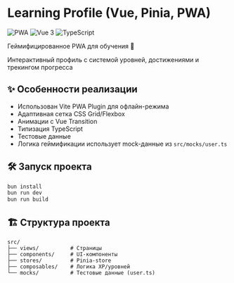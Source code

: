# Learning Profile (Vue, Pinia, PWA)

<img src="https://img.shields.io/badge/PWA-optimized-brightgreen" alt="PWA"> <img src="https://img.shields.io/badge/Vue-3-%2341b883" alt="Vue 3"> <img src="https://img.shields.io/badge/TypeScript-strict-blue" alt="TypeScript">

Геймифицированное PWA для обучения 🚀

Интерактивный профиль с системой уровней, достижениями и трекингом прогресса

## ✨ Особенности реализации
- Использован Vite PWA Plugin для офлайн-режима
- Адаптивная сетка CSS Grid/Flexbox
- Анимации с Vue Transition
- Типизация TypeScript
- Тестовые данные
- Логика геймификации использует mock-данные из `src/mocks/user.ts`

## 🛠 Запуск проекта

```bash
bun install
bun run dev
bun run build
```

## 🏗 Структура проекта
```text
src/  
├── views/          # Страницы
├── components/     # UI-компоненты
├── stores/         # Pinia-store
├── composables/    # Логика XP/уровней
└── mocks/          # Тестовые данные (user.ts)
```
